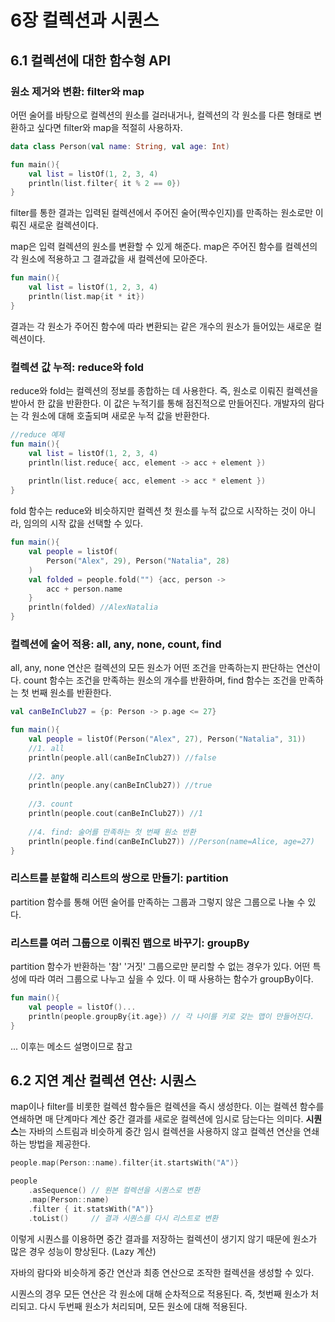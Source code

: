 # 6장 컬렉션과 시퀀스
## 6.1 컬렉션에 대한 함수형 API 
### 원소 제거와 변환: filter와 map
어떤 술어를 바탕으로 컬렉션의 원소를 걸러내거나, 컬렉션의 각 원소를 다른 형태로 변환하고 싶다면 filter와 map을 적절히 사용하자.

```kotlin
data class Person(val name: String, val age: Int)

fun main(){
    val list = listOf(1, 2, 3, 4)
    println(list.filter{ it % 2 == 0})
}
```
filter를 통한 결과는 입력된 컬렉션에서 주어진 술어(짝수인지)를 만족하는 원소로만 이뤄진 새로운 컬렉션이다.

map은 입력 컬렉션의 원소를 변환할 수 있게 해준다.
map은 주어진 함수를 컬렉션의 각 원소에 적용하고 그 결과값을 새 컬렉션에 모아준다. 

```kotlin
fun main(){
    val list = listOf(1, 2, 3, 4)
    println(list.map{it * it})
}
```
결과는 각 원소가 주어진 함수에 따라 변환되는 같은 개수의 원소가 들어있는 새로운 컬렉션이다. 

### 컬렉션 값 누적: reduce와 fold
reduce와 fold는 컬렉션의 정보를 종합하는 데 사용한다. 즉, 원소로 이뤄진 컬렉션을 받아서 한 값을 반환한다.
이 값은 누적기를 통해 점진적으로 만들어진다. 개발자의 람다는 각 원소에 대해 호출되며 새로운 누적 값을 반환한다.

```kotlin 
//reduce 예제
fun main(){
    val list = listOf(1, 2, 3, 4)
    println(list.reduce{ acc, element -> acc + element })
    
    println(list.reduce{ acc, element -> acc * element })
}
```
fold 함수는 reduce와 비슷하지만 컬렉션 첫 원소를 누적 값으로 시작하는 것이 아니라, 임의의 시작 값을 선택할 수 있다.

```kotlin
fun main(){
    val people = listOf(
        Person("Alex", 29), Person("Natalia", 28)
    )
    val folded = people.fold("") {acc, person -> 
        acc + person.name
    }
    println(folded) //AlexNatalia
}
```

### 컬렉션에 술어 적용: all, any, none, count, find
all, any, none 연산은 컬렉션의 모든 원소가 어떤 조건을 만족하는지 판단하는 연산이다.
count 함수는 조건을 만족하는 원소의 개수를 반환하며, find 함수는 조건을 만족하는 첫 번째 원소를 반환한다.

```kotlin
val canBeInClub27 = {p: Person -> p.age <= 27}

fun main(){
    val people = listOf(Person("Alex", 27), Person("Natalia", 31))
    //1. all
    println(people.all(canBeInClub27)) //false
    
    //2. any
    println(people.any(canBeInClub27)) //true
    
    //3. count
    println(people.cout(canBeInClub27)) //1
    
    //4. find: 술어를 만족하는 첫 번째 원소 반환
    println(people.find(canBeInClub27)) //Person(name=Alice, age=27)
}
```
### 리스트를 분할해 리스트의 쌍으로 만들기: partition
partition 함수를 통해 어떤 술어를 만족하는 그룹과 그렇지 않은 그룹으로 나눌 수 있다. 

### 리스트를 여러 그룹으로 이뤄진 맵으로 바꾸기: groupBy
partition 함수가 반환하는 '참' '거짓' 그룹으로만 분리할 수 없는 경우가 있다. 어떤 특성에 따라 여러 그룹으로 나누고 싶을 수 있다.
이 때 사용하는 함수가 groupBy이다.

```kotlin
fun main(){
    val people = listOf()...
    println(people.groupBy{it.age}) // 각 나이를 키로 갖는 맵이 만들어진다.
}
```

... 이후는 메소드 설명이므로 참고

## 6.2 지연 계산 컬렉션 연산: 시퀀스
map이나 filter를 비롯한 컬렉션 함수들은 컬렉션을 즉시 생성한다. 이는 컬렉션 함수를 연쇄하면 매 단계마다 계산 중간 결과를 새로운 컬렉션에 임시로 담는다는 의미다.
**시퀀스**는 자바의 스트림과 비슷하게 중간 임시 컬렉션을 사용하지 않고 컬렉션 연산을 연쇄하는 방법을 제공한다. 

```kotlin
people.map(Person::name).filter{it.startsWith("A")}

people
    .asSequence() // 원본 컬렉션을 시퀀스로 변환
    .map(Person::name)
    .filter { it.statsWith("A")}
    .toList()     // 결과 시퀀스를 다시 리스트로 변환
```
이렇게 시퀀스를 이용하면 중간 결과를 저장하는 컬렉션이 생기지 않기 때문에 원소가 많은 경우 성능이 향상된다. (Lazy 계산)

자바의 람다와 비슷하게 중간 연산과 최종 연산으로 조작한 컬렉션을 생성할 수 있다.

시퀀스의 경우 모든 연산은 각 원소에 대해 순차적으로 적용된다. 즉, 첫번째 원소가 처리되고. 다시 두번째 원소가 처리되며, 모든 원소에 대해 적용된다.